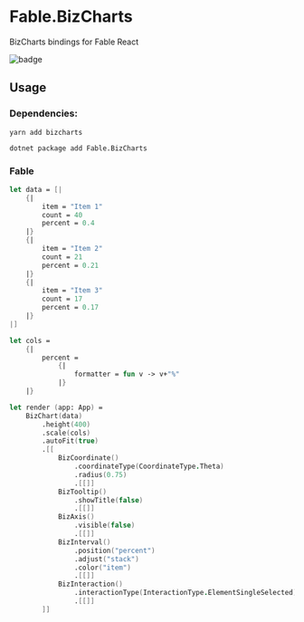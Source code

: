 # Fable.BizCharts

BizCharts bindings for Fable React

<img src="https://buildstats.info/nuget/Fable.BizCharts" alt="badge"/>

## Usage 

### Dependencies:

`yarn add bizcharts`

`dotnet package add Fable.BizCharts`

### Fable

```fsharp
let data = [|
    {|
        item = "Item 1"
        count = 40
        percent = 0.4
    |}
    {|
        item = "Item 2"
        count = 21
        percent = 0.21
    |}
    {|
        item = "Item 3"
        count = 17
        percent = 0.17
    |}
|]

let cols =
    {|
        percent =
            {|
                formatter = fun v -> v+"%"
            |}
    |}

let render (app: App) =
    BizChart(data)
        .height(400)
        .scale(cols)
        .autoFit(true)
        .[[
            BizCoordinate()
                .coordinateType(CoordinateType.Theta)
                .radius(0.75)
                .[[]]
            BizTooltip()
                .showTitle(false)
                .[[]]
            BizAxis()
                .visible(false)
                .[[]]
            BizInterval()
                .position("percent")
                .adjust("stack")
                .color("item")
                .[[]]
            BizInteraction()
                .interactionType(InteractionType.ElementSingleSelected)
                .[[]]
        ]]
```
